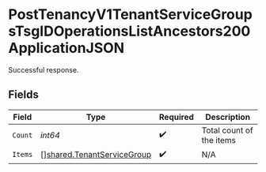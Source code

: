 # PostTenancyV1TenantServiceGroupsTsgIDOperationsListAncestors200ApplicationJSON

Successful response.


## Fields

| Field                                                                    | Type                                                                     | Required                                                                 | Description                                                              |
| ------------------------------------------------------------------------ | ------------------------------------------------------------------------ | ------------------------------------------------------------------------ | ------------------------------------------------------------------------ |
| `Count`                                                                  | *int64*                                                                  | :heavy_check_mark:                                                       | Total count of the items                                                 |
| `Items`                                                                  | [][shared.TenantServiceGroup](../../models/shared/tenantservicegroup.md) | :heavy_check_mark:                                                       | N/A                                                                      |